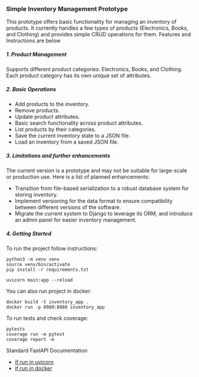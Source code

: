 ### Simple Inventory Management Prototype

This prototype offers basic functionality for managing an inventory of products. 
It currently handles a few types of products (Electronics, Books, and Clothing) and provides simple CRUD operations for them.
Features and Instructions are below

##### 1. Product Management
Supports different product categories: Electronics, Books, and Clothing.
Each product category has its own unique set of attributes.
##### 2. Basic Operations
- Add products to the inventory.
- Remove products.
- Update product attributes.
- Basic search functionality across product attributes.
- List products by their categories.
- Save the current inventory state to a JSON file.
- Load an inventory from a saved JSON file.

##### 3. Limitations and further enhancements

The current version is a prototype and may not be suitable for large-scale or production use.
Here is a list of planned enhancements:

- Transition from file-based serialization to a robust database system for storing inventory.
- Implement versioning for the data format to ensure compatibility between different versions of the software.
- Migrate the current system to Django to leverage its ORM, and introduce an admin panel for easier inventory management.

##### 4. Getting Started

To run the project follow instructions:
```
python3 -m venv venv
source venv/bin/activate
pip install -r requirements.txt

uvicorn main:app --reload
```

You can also run project in docker:
```
docker build -t inventory_app .
docker run -p 8080:8080 inventory_app

```

To run tests and check coverage:
```
pytests
coverage run -m pytest
coverage report -m  
```

Standard FastAPI Documentation

- [if run in uvicorn](http://127.0.0.1:8000/docs)
- [if run in docker](http://0.0.0.0:8080/docs)
